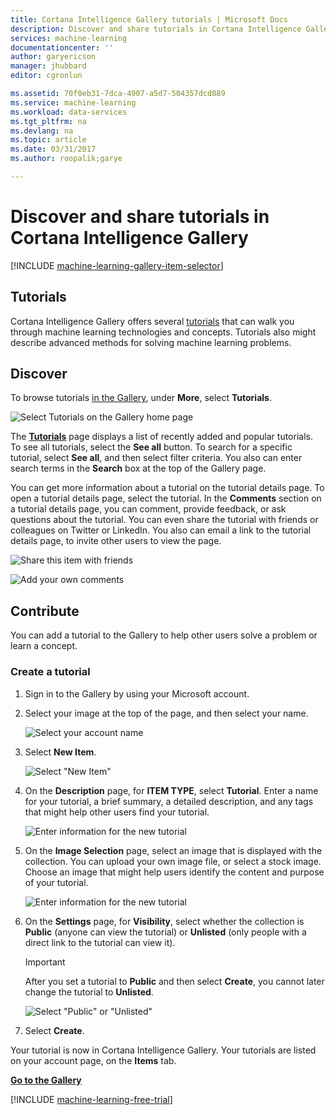 ```yaml
---
title: Cortana Intelligence Gallery tutorials | Microsoft Docs
description: Discover and share tutorials in Cortana Intelligence Gallery.
services: machine-learning
documentationcenter: ''
author: garyericson
manager: jhubbard
editor: cgronlun

ms.assetid: 70f0eb31-7dca-4907-a5d7-504357dcd889
ms.service: machine-learning
ms.workload: data-services
ms.tgt_pltfrm: na
ms.devlang: na
ms.topic: article
ms.date: 03/31/2017
ms.author: roopalik;garye

---
```

# Discover and share tutorials in Cortana Intelligence Gallery
[!INCLUDE [machine-learning-gallery-item-selector](../../includes/machine-learning-gallery-item-selector.md)]

## Tutorials
Cortana Intelligence Gallery offers several [tutorials](https://gallery.cortanaintelligence.com/tutorials) that can walk you through machine learning technologies and concepts. Tutorials also might describe advanced methods for solving machine learning problems.

## Discover
To browse tutorials [in the Gallery](http://gallery.cortanaintelligence.com), under **More**, select **Tutorials**.

![Select Tutorials on the Gallery home page](media/machine-learning-gallery-tutorials/select-tutorials-in-gallery.png)

The **[Tutorials](https://gallery.cortanaintelligence.com/tutorials)** page displays a list of recently added and popular tutorials. To see all tutorials, select the **See all** button. To search for a specific tutorial, select **See all**, and then select filter criteria. You also can enter search terms in the **Search** box at the top of the Gallery page.

You can get more information about a tutorial on the tutorial details page. To open a tutorial details page, select the tutorial. In the **Comments** section on a tutorial details page, you can comment, provide feedback, or ask questions about the tutorial. You can even share the tutorial with friends or colleagues on Twitter or LinkedIn. You also can email a link to the tutorial details page, to invite other users to view the page.

![Share this item with friends](media/machine-learning-gallery-how-to-use-contribute-publish/share-links.png)

![Add your own comments](media/machine-learning-gallery-how-to-use-contribute-publish/comments.png)

## Contribute
You can add a tutorial to the Gallery to help other users solve a problem or learn a concept.

### Create a tutorial

1. Sign in to the Gallery by using your Microsoft account.

2. Select your image at the top of the page, and then select your name.
  
    ![Select your account name](media/machine-learning-gallery-tutorials/click-account-name.png)

3. Select **New Item**.
  
    ![Select "New Item"](media/machine-learning-gallery-collections/click-new-item.png)

4. On the **Description** page, for **ITEM TYPE**, select **Tutorial**. Enter a name for your tutorial, a brief summary, a detailed description, and any tags that might help other users find your tutorial.
  
    ![Enter information for the new tutorial](media/machine-learning-gallery-tutorials/create-tutorial-page-1.png)
5. On the **Image Selection** page, select an image that is displayed with the collection. You can upload your own image file, or select a stock image. Choose an image that might help users identify the content and purpose of your tutorial.
  
    ![Enter information for the new tutorial](media/machine-learning-gallery-tutorials/create-tutorial-page-2.png)

6. On the **Settings** page, for **Visibility**, select whether the collection is **Public** (anyone can view the tutorial) or **Unlisted** (only people with a direct link to the tutorial can view it).
  
    > [!IMPORTANT]
    > After you set a tutorial to **Public** and then select **Create**, you cannot later change the tutorial to **Unlisted**.
    > 
    > 
  
    ![Select "Public" or "Unlisted"](media/machine-learning-gallery-tutorials/create-tutorial-page-3.png)

7. Select **Create**.

Your tutorial is now in Cortana Intelligence Gallery. Your tutorials are listed on your account page, on the **Items** tab.

**[Go to the Gallery](http://gallery.cortanaintelligence.com)**

[!INCLUDE [machine-learning-free-trial](../../../includes/machine-learning-free-trial.md)]

